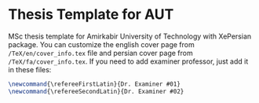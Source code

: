 # Thesis Template for AUT

MSc thesis template for Amirkabir University of Technology with XePersian package. You can customize the english cover page from `/TeX/en/cover_info.tex` file and persian cover page from `/TeX/fa/cover_info.tex`. If you need to add examiner professor, just add it in these files:

```tex
\newcommand{\refereeFirstLatin}{Dr. Examiner #01}
\newcommand{\refereeSecondLatin}{Dr. Examiner #02}
```
